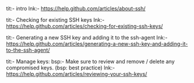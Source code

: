 
tit:- intro
lnk:- https://help.github.com/articles/about-ssh/

tit:- Checking for existing SSH keys
lnk:- https://help.github.com/articles/checking-for-existing-ssh-keys/

tit:- Generating a new SSH key and adding it to the ssh-agent
lnk:- https://help.github.com/articles/generating-a-new-ssh-key-and-adding-it-to-the-ssh-agent/

tit:- Manage keys:
bsp:- Make sure to review and remove / delete any compromised keys. (bsp: best practice)
lnk:- https://help.github.com/articles/reviewing-your-ssh-keys/

